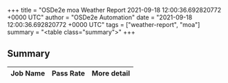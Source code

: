 +++
title = "OSDe2e moa Weather Report 2021-09-18 12:00:36.692820772 +0000 UTC"
author = "OSDe2e Automation"
date = "2021-09-18 12:00:36.692820772 +0000 UTC"
tags = ["weather-report", "moa"]
summary = "<table class=\"summary\"></table>"
+++
## Summary

| Job Name | Pass Rate | More detail |
|----------|-----------|-------------|




